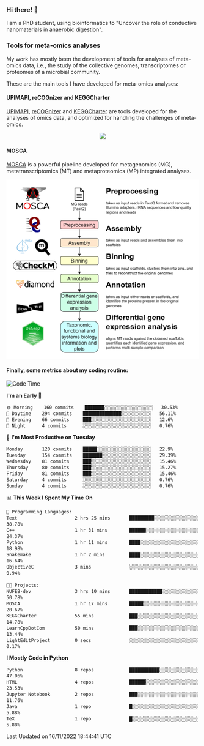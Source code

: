 ### Hi there! 👋

I am a PhD student, using bioinformatics to "Uncover the role of conductive nanomaterials in anaerobic digestion".

### Tools for meta-omics analyses

My work has mostly been the development of tools for analyses of meta-omics data, i.e., the study of the collective genomes, transcriptomes or proteomes of a microbial community.

These are the main tools I have developed for meta-omics analyses:

#### UPIMAPI, reCOGnizer and KEGGCharter

[UPIMAPI](https://github.com/iquasere/UPIMAPI), [reCOGnizer](https://github.com/iquasere/reCOGnizer) and [KEGGCharter](https://github.com/iquasere/KEGGCharter) are tools developed for the analyses of omics data, and optimized for handling the challenges of meta-omics.

<p align="center">
    <img src="assets/annotation_paper.png">
</p>

#### MOSCA

[MOSCA](https://github.com/iquasere/MOSCA) is a powerful pipeline developed for metagenomics (MG), metatranscriptomics (MT) and metaproteomics (MP) integrated analyses.

<p align="center">
    <img src="assets/mosca_workflow.png" align="center" width="700">
</p>


#### Finally, some metrics about my coding routine:

<!--START_SECTION:waka-->
![Code Time](http://img.shields.io/badge/Code%20Time-389%20hrs%2024%20mins-blue)

**I'm an Early 🐤** 

```text
🌞 Morning    160 commits    ███████░░░░░░░░░░░░░░░░░░   30.53% 
🌆 Daytime    294 commits    ██████████████░░░░░░░░░░░   56.11% 
🌃 Evening    66 commits     ███░░░░░░░░░░░░░░░░░░░░░░   12.6% 
🌙 Night      4 commits      ░░░░░░░░░░░░░░░░░░░░░░░░░   0.76%

```
📅 **I'm Most Productive on Tuesday** 

```text
Monday       120 commits    █████░░░░░░░░░░░░░░░░░░░░   22.9% 
Tuesday      154 commits    ███████░░░░░░░░░░░░░░░░░░   29.39% 
Wednesday    81 commits     ███░░░░░░░░░░░░░░░░░░░░░░   15.46% 
Thursday     80 commits     ███░░░░░░░░░░░░░░░░░░░░░░   15.27% 
Friday       81 commits     ███░░░░░░░░░░░░░░░░░░░░░░   15.46% 
Saturday     4 commits      ░░░░░░░░░░░░░░░░░░░░░░░░░   0.76% 
Sunday       4 commits      ░░░░░░░░░░░░░░░░░░░░░░░░░   0.76%

```


📊 **This Week I Spent My Time On** 

```text
💬 Programming Languages: 
Text                     2 hrs 25 mins       █████████░░░░░░░░░░░░░░░░   38.78% 
C++                      1 hr 31 mins        ██████░░░░░░░░░░░░░░░░░░░   24.37% 
Python                   1 hr 11 mins        ████░░░░░░░░░░░░░░░░░░░░░   18.98% 
Snakemake                1 hr 2 mins         ████░░░░░░░░░░░░░░░░░░░░░   16.64% 
ObjectiveC               3 mins              ░░░░░░░░░░░░░░░░░░░░░░░░░   0.94%

🐱‍💻 Projects: 
NUFEB-dev                3 hrs 10 mins       ████████████░░░░░░░░░░░░░   50.78% 
MOSCA                    1 hr 17 mins        █████░░░░░░░░░░░░░░░░░░░░   20.67% 
KEGGCharter              55 mins             ███░░░░░░░░░░░░░░░░░░░░░░   14.78% 
LearnCppDotCom           50 mins             ███░░░░░░░░░░░░░░░░░░░░░░   13.44% 
LightEditProject         0 secs              ░░░░░░░░░░░░░░░░░░░░░░░░░   0.17%

```

**I Mostly Code in Python** 

```text
Python                   8 repos             ███████████░░░░░░░░░░░░░░   47.06% 
HTML                     4 repos             ██████░░░░░░░░░░░░░░░░░░░   23.53% 
Jupyter Notebook         2 repos             ███░░░░░░░░░░░░░░░░░░░░░░   11.76% 
Java                     1 repo              █░░░░░░░░░░░░░░░░░░░░░░░░   5.88% 
TeX                      1 repo              █░░░░░░░░░░░░░░░░░░░░░░░░   5.88%

```



 Last Updated on 16/11/2022 18:44:41 UTC
<!--END_SECTION:waka-->
